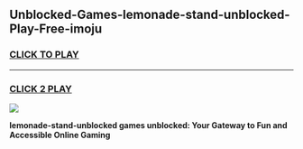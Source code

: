 
## Unblocked-Games-lemonade-stand-unblocked-Play-Free-imoju
<h3>
<a href="https://premium76.site?title=lemonade-stand-unblocked&ref=20M">CLICK TO PLAY</a></h3>
<hr>

<h3>
<a href="https://premium76.site?title=lemonade-stand-unblocked&ref=20M">CLICK 2 PLAY</a>
  
</h3>

<a href="https://premium76.site?title=lemonade-stand-unblocked&ref=19M"><img src="https://clearcache.store/games.png"></a>


**lemonade-stand-unblocked games unblocked: Your Gateway to Fun and Accessible Online Gaming**
